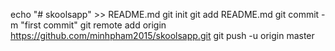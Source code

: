 echo "# skoolsapp" >> README.md
git init
git add README.md
git commit -m "first commit"
git remote add origin https://github.com/minhpham2015/skoolsapp.git
git push -u origin master
